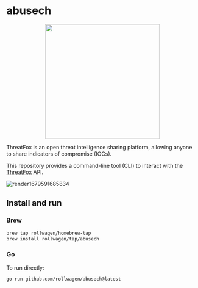 # abusech

<p align="center">
<img src="https://user-images.githubusercontent.com/7364201/228208134-713ed35b-4c89-4387-9ca6-2073a23924df.png" height="300">
</p>

ThreatFox is an open threat intelligence sharing platform, allowing anyone to share indicators of compromise (IOCs).

This repository provides a command-line tool (CLI) to
interact with the [ThreatFox](https://threatfox.abuse.ch/) API.

![render1679591685834](https://user-images.githubusercontent.com/7364201/227285831-69b021f5-6e74-4cb7-b7e2-941656664dd5.gif)

## Install and run

### Brew

```sh
brew tap rollwagen/homebrew-tap
brew install rollwagen/tap/abusech
```

### Go

To run directly:

```sh
go run github.com/rollwagen/abusech@latest
```
